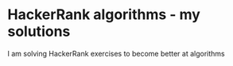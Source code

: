 # HackerRank algorithms - my solutions

I am solving HackerRank exercises to become better at algorithms
